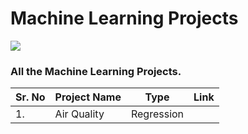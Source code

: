 # Machine Learning Projects

![](https://github.com/ShivankUdayawal/Machine-Learning/blob/main/Man%20and%20robot%20with%20computers%20sitting%20together%20in%20workplace.jpg)

### All the Machine Learning Projects.

| Sr. No | Project Name	| Type | Link |
| ------------- | ------------- | ------------- | ------------- |
| 1. | Air Quality | Regression |  |
